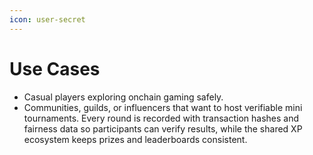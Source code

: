 ```yaml
---
icon: user-secret
---
```


# Use Cases

* Casual players exploring onchain gaming safely.
* Communities, guilds, or influencers that want to host verifiable mini tournaments. Every round is recorded with transaction hashes and fairness data so participants can verify results, while the shared XP ecosystem keeps prizes and leaderboards consistent.
